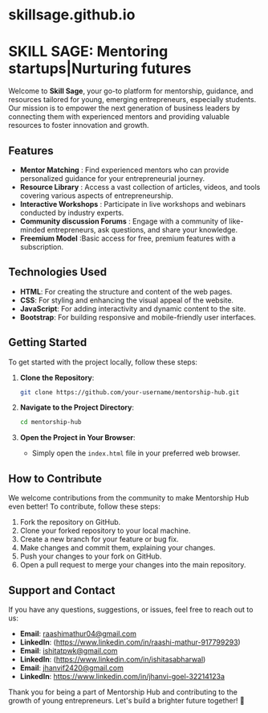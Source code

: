 # skillsage.github.io
# SKILL SAGE: Mentoring startups|Nurturing futures

Welcome to **Skill Sage**, your go-to platform for mentorship, guidance, and resources tailored for young, emerging entrepreneurs, especially students. Our mission is to empower the next generation of business leaders by connecting them with experienced mentors and providing valuable resources to foster innovation and growth.

## Features

- **Mentor Matching** : Find experienced mentors who can provide personalized guidance for your entrepreneurial journey.
- **Resource Library** : Access a vast collection of articles, videos, and tools covering various aspects of entrepreneurship.
- **Interactive Workshops** : Participate in live workshops and webinars conducted by industry experts.
- **Community discussion Forums** : Engage with a community of like-minded entrepreneurs, ask questions, and share your knowledge.
- **Freemium Model** :Basic access for free, premium features with a subscription.

## Technologies Used

- **HTML**: For creating the structure and content of the web pages.
- **CSS**: For styling and enhancing the visual appeal of the website.
- **JavaScript**: For adding interactivity and dynamic content to the site.
- **Bootstrap**: For building responsive and mobile-friendly user interfaces.

## Getting Started

To get started with the project locally, follow these steps:

1. **Clone the Repository**:

   ```bash
   git clone https://github.com/your-username/mentorship-hub.git
   ```

2. **Navigate to the Project Directory**:

   ```bash
   cd mentorship-hub
   ```

3. **Open the Project in Your Browser**:

   - Simply open the `index.html` file in your preferred web browser.

## How to Contribute

We welcome contributions from the community to make Mentorship Hub even better! To contribute, follow these steps:

1. Fork the repository on GitHub.
2. Clone your forked repository to your local machine.
3. Create a new branch for your feature or bug fix.
4. Make changes and commit them, explaining your changes.
5. Push your changes to your fork on GitHub.
6. Open a pull request to merge your changes into the main repository.

## Support and Contact

If you have any questions, suggestions, or issues, feel free to reach out to us:

- **Email**: raashimathur04@gmail.com
- **LinkedIn**: (https://www.linkedin.com/in/raashi-mathur-917799293)
- **Email**: ishitatpwk@gmail.com
- **LinkedIn**: (https://www.linkedin.com/in/ishitasabharwal)
- **Email**: jhanvif2420@gmail.com
- **LinkedIn**: https://www.linkedin.com/in/jhanvi-goel-32214123a

Thank you for being a part of Mentorship Hub and contributing to the growth of young entrepreneurs. Let's build a brighter future together! 🚀
